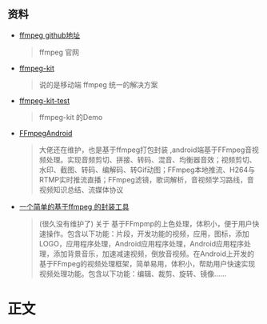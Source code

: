 ## 资料
* [ffmpeg github地址](https://github.com/FFmpeg/FFmpeg)
  > ffmpeg 官网
* [ffmpeg-kit](https://github.com/tanersener/ffmpeg-kit)  
  > 说的是移动端 ffmpeg 统一的解决方案 
* [ffmpeg-kit-test](https://github.com/tanersener/ffmpeg-kit-test/tree/main/android)
  > ffmpeg-kit 的Demo 
* [FFmpegAndroid](https://github.com/xufuji456/FFmpegAndroid)
  > 大佬还在维护，也是基于ffmpeg打包封装 ,android端基于FFmpeg音视频处理。实现音频剪切、拼接、转码、混音、均衡器音效；视频剪切、水印、截图、转码、编解码、转Gif动图；FFmpeg本地推流、H264与RTMP实时推流直播；FFmpeg滤镜，歌词解析，音视频学习路线，音视频知识总结、流媒体协议
* [一个简单的基于ffmpeg 的封装工具](https://github.com/yangjie10930/EpMedia)
  > (很久没有维护了) 关于 基于FFmpmp的上色处理，体积小，便于用户快速操作。包含以下功能：片段，开发功能的视频，应用，图标，添加LOGO，应用程序处理，Android应用程序处理，Android应用程序处理，添加背景音乐，加速减速视频，倒放音视频。在Android上开发的基于FFmpeg的视频处理框架，简单易用，体积小，帮助用户快速实现视频处理功能。包含以下功能：编辑、裁剪、旋转、镜像……
# 正文 